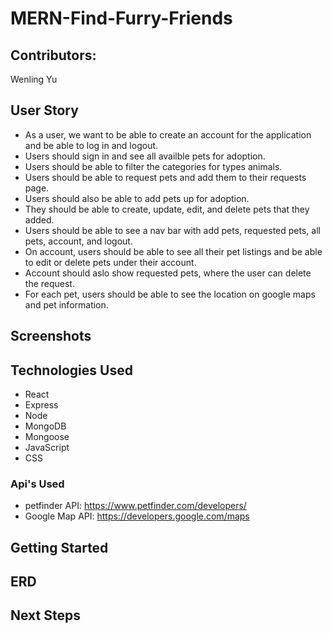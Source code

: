 # MERN-Find-Furry-Friends

## Contributors:

Wenling Yu

## User Story

- As a user, we want to be able to create an account for the application and be able to log in and logout.
- Users should sign in and see all availble pets for adoption.
- Users should be able to filter the categories for types animals.
- Users should be able to request pets and add them to their requests page.
- Users should also be able to add pets up for adoption.
- They should be able to create, update, edit, and delete pets that they added.
- Users should be able to see a nav bar with add pets, requested pets, all pets, account, and logout.
- On account, users should be able to see all their pet listings and be able to edit or delete pets under their account.
- Account should aslo show requested pets, where the user can delete the request.
- For each pet, users should be able to see the location on google maps and pet information.

## Screenshots

## Technologies Used

- React
- Express
- Node
- MongoDB
- Mongoose
- JavaScript
- CSS

### Api's Used

- petfinder API: https://www.petfinder.com/developers/
- Google Map API: https://developers.google.com/maps

## Getting Started

## ERD

## Next Steps
